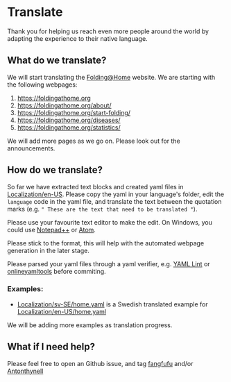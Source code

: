 # Translate

Thank you for helping us reach even more people around the world by adapting the
experience to their native language.

## What do we translate?

We will start translating the [Folding@Home](https://foldingathome.org) website.
We are starting with the following webpages: 

1. https://foldingathome.org
2. https://foldingathome.org/about/
3. https://foldingathome.org/start-folding/
4. https://foldingathome.org/diseases/
5. https://foldingathome.org/statistics/

We will add more pages as we go on. Please look out for the announcements.

## How do we translate? 
So far we have extracted text blocks and created yaml files in 
[Localization/en-US](Localization/en-US). Please copy the yaml in your 
language's folder, edit the ``language`` code in the yaml file, and
translate the text between the quotation marks 
(e.g. `` " These are the text that need to be translated " ``). 

Please use your favourite text editor to make the edit. On Windows, you could 
use [Notepad++](https://notepad-plus-plus.org/) or 
[Atom](https://atom.io/).

Please stick to the format, this will help with the automated webpage generation
in the later stage. 

Please parsed your yaml files through a yaml verifier, e.g. 
[YAML Lint](http://www.yamllint.com/) or 
[onlineyamltools](https://onlineyamltools.com/validate-yaml) before commiting.

### Examples:

- [Localization/sv-SE/home.yaml](Localization/sv-SE/home.yaml) is a Swedish
translated example for 
[Localization/en-US/home.yaml](Localization/en-US/home.yaml)

We will be adding more examples as translation progress. 

## What if I need help? 
Please feel free to open an Github issue, and tag 
[fangfufu](https://github.com/fangfufu/) and/or 
[Antonthynell](https://github.com/Antonthynell)
